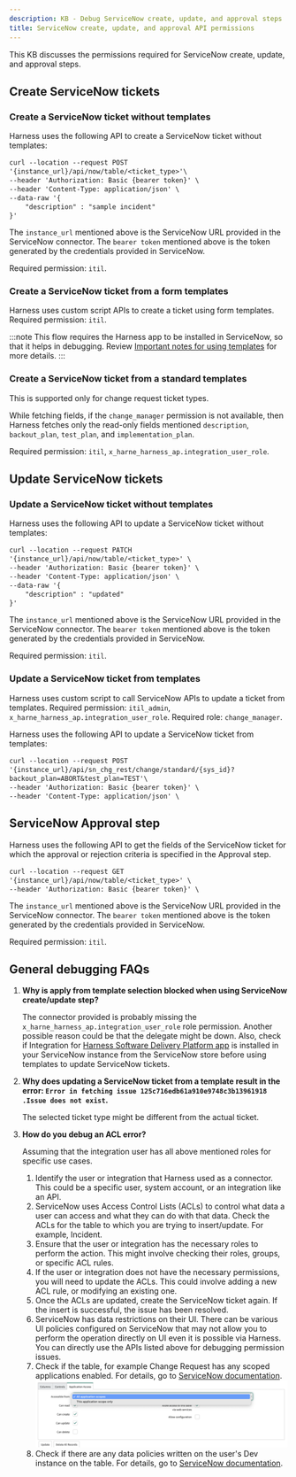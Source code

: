 ```yaml
---
description: KB - Debug ServiceNow create, update, and approval steps
title: ServiceNow create, update, and approval API permissions
---
```


This KB discusses the permissions required for ServiceNow create, update, and approval steps.

## Create ServiceNow tickets

### Create a ServiceNow ticket without templates

Harness uses the following API to create a ServiceNow ticket without templates:  

```
curl --location --request POST '{instance_url}/api/now/table/<ticket_type>'\
--header 'Authorization: Basic {bearer token}' \
--header 'Content-Type: application/json' \
--data-raw '{
    "description" : "sample incident"
}'
```

The `instance_url` mentioned above is the ServiceNow URL provided in the ServiceNow connector.
The `bearer token` mentioned above is the token generated by the credentials provided in ServiceNow.

Required permission: `itil`.

### Create a ServiceNow ticket from a form templates

Harness uses custom script APIs to create a ticket using form templates.
Required permission: `itil`.

:::note 
This flow requires the Harness app to be installed in ServiceNow, so that it helps in debugging. Review [Important notes for using templates](https://developer.harness.io/docs/continuous-delivery/x-platform-cd-features/cd-steps/ticketing-systems/create-service-now-tickets-in-cd-stages/#important-notes-for-using-templates) for more details.
:::

### Create a ServiceNow ticket from a standard templates

This is supported only for change request ticket types. 

While fetching fields, if the `change_manager` permission is not available, then Harness fetches only the read-only fields mentioned `description`, `backout_plan`, `test_plan`, and `implementation_plan`.

Required permission: `itil`, `x_harne_harness_ap.integration_user_role`.

## Update ServiceNow tickets 

### Update a ServiceNow ticket without templates

Harness uses the following API to update a ServiceNow ticket without templates:  

```
curl --location --request PATCH '{instance_url}/api/now/table/<ticket_type>' \
--header 'Authorization: Basic {bearer token}' \
--header 'Content-Type: application/json' \
--data-raw '{
    "description" : "updated"
}'
```

The `instance_url` mentioned above is the ServiceNow URL provided in the ServiceNow connector.
The `bearer token` mentioned above is the token generated by the credentials provided in ServiceNow.

Required permission: `itil`.


### Update a ServiceNow ticket from templates

Harness uses custom script to call ServiceNow APIs to update a ticket from templates.
Required permission: `itil_admin`, `x_harne_harness_ap.integration_user_role`.
Required role: `change_manager`.

Harness uses the following API to update a ServiceNow ticket from templates:

```
curl --location --request POST '{instance_url}/api/sn_chg_rest/change/standard/{sys_id}?backout_plan=ABORT&test_plan=TEST'\
--header 'Authorization: Basic {bearer token}' \
--header 'Content-Type: application/json' \
```

## ServiceNow Approval step

Harness uses the following API to get the fields of the ServiceNow ticket for which the approval or rejection criteria is specified in the Approval step.

```
curl --location --request GET '{instance_url}/api/now/table/<ticket_type>' \
--header 'Authorization: Basic {bearer token}' \
```

The `instance_url` mentioned above is the ServiceNow URL provided in the ServiceNow connector.
The `bearer token` mentioned above is the token generated by the credentials provided in ServiceNow.

Required permission: `itil`.

## General debugging FAQs

1. **Why is apply from template selection blocked when using ServiceNow create/update step?**

   The connector provided is probably missing the `x_harne_harness_ap.integration_user_role` role permission. Another possible reason could be that the delegate might be down. Also, check if Integration for [Harness Software Delivery Platform app](https://store.servicenow.com/sn_appstore_store.do#!/store/application/de154a1e1b75851044cbdb58b04bcb11/1.0.2?referer=%2Fstore%2Fsearch%3Flistingtype%3Dallintegrations%25253Bancillary_app%25253Bcertified_apps%25253Bcontent%25253Bindustry_solution%25253Boem%25253Butility%25253Btemplate%26q%3Dharness&sl=sh) is installed in your ServiceNow instance from the ServiceNow store before using templates to update ServiceNow tickets. 

2. **Why does updating a ServiceNow ticket from a template result in the error: `Error in fetching issue 125c716edb61a910e9748c3b13961918 .Issue does not exist`.**

   The selected ticket type might be different from the actual ticket.

3. **How do you debug an ACL error?**

   Assuming that the integration user has all above mentioned roles for specific use cases.

   1. Identify the user or integration that Harness used as a connector. This could be a specific user, system account, or an integration like an API. 
   2. ServiceNow uses Access Control Lists (ACLs) to control what data a user can access and what they can do with that data. Check the ACLs for the table to which you are trying to insert/update. For example, Incident.
   3. Ensure that the user or integration has the necessary roles to perform the action. This might involve checking their roles, groups, or specific ACL rules. 
   4. If the user or integration does not have the necessary permissions, you will need to update the ACLs. This could involve adding a new ACL rule, or modifying an existing one.
   5. Once the ACLs are updated, create the ServiceNow ticket again. If the insert is successful, the issue has been resolved.
   6. ServiceNow has data restrictions on their UI. There can be various UI policies configured on ServiceNow that may not allow you to perform the operation directly on UI even it is possible via Harness. You can directly use the APIs listed above for debugging permission issues.
   7. Check if the table, for example Change Request has any scoped applications enabled. For details, go to [ServiceNow documentation](https://docs.servicenow.com/bundle/vancouver-application-development/page/build/applications/reference/r_TableApplicationAccessFields.html).
      ![image](../static/debug-approval-step.png)
   8. Check if there are any data policies written on the user's Dev instance on the table. For details, go to [ServiceNow documentation](https://docs.servicenow.com/bundle/vancouver-platform-administration/page/administer/field-administration/concept/c_DataPolicy.html).
